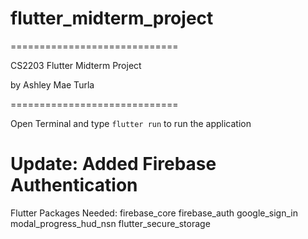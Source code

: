 # flutter_midterm_project

=============================

CS2203 Flutter Midterm Project

by Ashley Mae Turla

=============================

Open Terminal and type `flutter run` to run the application

# Update: Added Firebase Authentication
Flutter Packages Needed:
firebase_core
firebase_auth
google_sign_in
modal_progress_hud_nsn
flutter_secure_storage